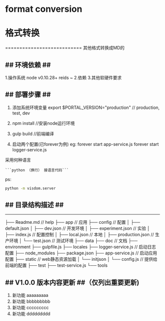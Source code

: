 # format conversion #

# 格式转换 #
===========================
其他格式转换成MD的

## ## 环境依赖 ## ##
1.操作系统
node v0.10.28+
reids ~
2.依赖
3.其他软硬件要求

## ## 部署步骤 ## ##
1. 添加系统环境变量
    export $PORTAL_VERSION="production" // production, test, dev


2. npm install  //安装node运行环境

3. gulp build   //前端编译

4. 启动两个配置(已forever为例)
    eg: forever start app-service.js
       forever start logger-service.js

采用何种语言
``` 
```python （换行） 接语言代码```
```
ps:
```Bash
python -m visdom.server
```

## ## 目录结构描述 ## ##

----------

├── Readme.md                   // help 
├── app                         // 应用 
├── config                      // 配置 
│   ├── default.json
│   ├── dev.json                // 开发环境
│   ├── experiment.json         // 实验
│   ├── index.js                // 配置控制
│   ├── local.json              // 本地
│   ├── production.json         // 生产环境
│   └── test.json               // 测试环境
├── data
├── doc                         // 文档
├── environment
├── gulpfile.js
├── locales
├── logger-service.js           // 启动日志配置
├── node_modules
├── package.json
├── app-service.js              // 启动应用配置
├── static                      // web静态资源加载
│   └── initjson
│   	└── config.js 		// 提供给前端的配置
├── test
├── test-service.js
└── tools



## ## V1.0.0 版本内容更新 ##（仅列出重要更新) ##
1. 新功能	 aaaaaaaaa
2. 新功能	 bbbbbbbbb
3. 新功能	 ccccccccc
4. 新功能	 ddddddddd
